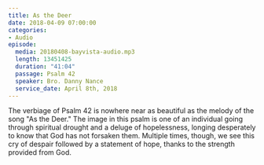 ```yaml
---
title: As the Deer
date: 2018-04-09 07:00:00
categories:
- Audio
episode:
  media: 20180408-bayvista-audio.mp3
  length: 13451425
  duration: "41:04"
  passage: Psalm 42
  speaker: Bro. Danny Nance
  service_date: April 8th, 2018
---
```

The verbiage of Psalm 42 is nowhere near as beautiful as the melody of the song "As the Deer." The image in this psalm is one of an individual going through spiritual drought and a deluge of hopelessness, longing desperately to know that God has not forsaken them. Multiple times, though, we see this cry of despair followed by a statement of hope, thanks to the strength provided from God.